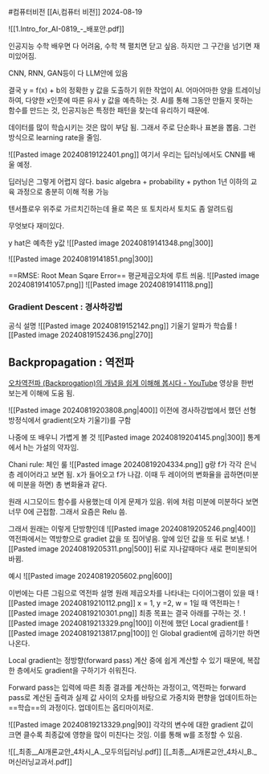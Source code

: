 #컴퓨터비전 
[[Ai,컴퓨터 비전]]
2024-08-19

![[1.Intro_for_AI-0819_-_배포안.pdf]]

인공지능 수학 배우면 다 어려움, 수학 책 펼치면 닫고 싶음. 하지만 그 구간을 넘기면 재미있어짐.

CNN, RNN, GAN등이 다 LLM안에 있음

결국 y = f(x) + b의 정확한 y 값을 도출하기 위한 작업이 AI. 어마어마한 양을 트레이닝하여, 다양한 x인풋에 따른 유사 y 값을 예측하는 것. AI를 통해 그동안 만들지 못하는 함수를 만드는 것, 인공지능은 특정한 패턴을 찾는데 유리하기 때문에.

데이터를 많이 학습시키는 것은 많이 부담 됨. 그래서 주로 단순화나 표본을 뽑음. 그런 방식으로 learning rate을 줄임.

![[Pasted image 20240819122401.png]]
여기서 우리는 딥러닝에서도 CNN를 배울 예정.

딥러닝은 그렇게 어렵지 않다.
basic algebra + probability + python
1년 이하의 교육 과정으로 충분히 이해 적용 가능

텐서플로우 위주로 가르치긴하는데
욜로 쪽은 또 토치라서 토치도 좀 알려드림

무엇보다 재미있다.

y hat은 예측한 y값
![[Pasted image 20240819141348.png|300]]

![[Pasted image 20240819141851.png|300]]

==RMSE: Root Mean Sqare Error==
평균제곱오차에 루트 씌움.
![[Pasted image 20240819141057.png]]
![[Pasted image 20240819141118.png]]

### Gradient Descent : 경사하강법
공식 설명
![[Pasted image 20240819152142.png]]
기울기 알파가 학습률
![[Pasted image 20240819152436.png|270]]

## Backpropagation : 역전파
[오차역전파 (Backprogation)의 개념을 쉽게 이해해 봅시다 - YouTube](https://www.youtube.com/watch?v=1Q_etC_GHHk&t=358s)
영상을 한번 보는게 이해에 도움 됨.

![[Pasted image 20240819203808.png|400]]
이전에 경사하강법에서 했던 선형 방정식에서 gradient(오차 기울기)를 구함

나중에 또 배우니 가볍게 볼 것
![[Pasted image 20240819204145.png|300]]
통계에서 h는 가설의 약자임.

Chani rule: 체인 룰
![[Pasted image 20240819204334.png]]
g랑 f가 각각 은닉층 레이어라고 보면 됨.
x가 들어오고 f가 나감.
이때 두 레이어의 변화율을 곱하면(미분에 미분을 하면) 총 변화율과 같다.

원래 시그모이드 함수를 사용했는데 이게 문제가 있음. 위에 처럼 미분에 미분하다 보면 너무 0에 근접함. 그래서 요즘은 Relu 씀.

그래서 원래는 이렇게 단방향인데
![[Pasted image 20240819205246.png|400]]
역전파에서는 역방향으로 gradiet 값을 또 집어넣음. 앞에 있던 값을 또 뒤로 보냄.
![[Pasted image 20240819205311.png|500]]
뒤로 지나갈때마다 새로 편미분되어 바뀜.

예시
![[Pasted image 20240819205602.png|600]]

이번에는 다른 그림으로 역전파 설명
원래 제곱오차를 나타내는 다이어그램이 있을 때
![[Pasted image 20240819210112.png]]
x = 1, y =2, w = 1일 때
역전파는
![[Pasted image 20240819210301.png]]
최종 목표는 결국 아래를 구하는 것.
![[Pasted image 20240819213329.png|100]]
이전에 했던 Local gradient를 
![[Pasted image 20240819213817.png|100]]
인 Global gradient에 곱하기만 하면 나온다.

Local gradient는 정방향(forward pass) 계산 중에 쉽게 계산할 수 있기 때문에, 복잡한 층에서도 gradient을 구하기가 쉬워진다.

Forward pass는 입력에 따른 최종 결과를 계산하는 과정이고, 역전파는 forward pass로 계산된 출력과 실제 값 사이의 오차를 바탕으로 가중치와 편향을 업데이트하는 ==학습==의 과정이다. 업데이트는 옵티마이저로.

![[Pasted image 20240819213329.png|90]]
각각의 변수에 대한 gradient 값이 크면 클수록 최종값에 영향을 많이 미친다는 것임.
이를 통해 w를 조정할 수 있음.

![[_최종__AI개론교안_4차시_A._모두의딥러닝.pdf]]
[[_최종__AI개론교안_4차시_B._머신러닝교과서.pdf]]